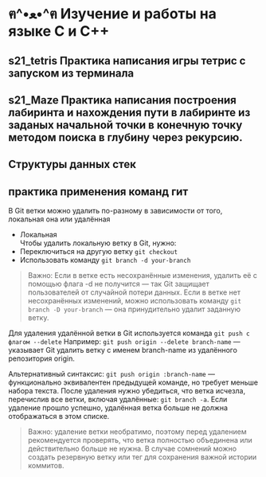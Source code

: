 # ฅ^•ﻌ•^ฅ   Изучение и работы на языке С и С++


## s21_tetris Практика написания игры тетрис с запуском из терминала

## s21_Maze Практика написания построения лабиринта и нахождения пути в лабиринте из заданых начальной точки в конечную точку методом поиска в глубину через рекурсию. 

## Структуры данных стек 
          
## практика применения команд гит  
В Git ветки можно удалить по-разному в зависимости от того, локальная она или удалённая  
 - Локальная  
Чтобы удалить локальную ветку в Git, нужно: 
 - Переключиться на другую ветку `git checkout`  
 - Использовать команду `git branch -d your-branch`   

 > Важно: Если в ветке есть несохранённые изменения, удалить её с помощью флага -d не получится — так Git защищает пользователей от случайной потери данных. Если в ветке нет несохранённых изменений, можно использовать команду `git branch -D your-branch` — она принудительно удалит заданную ветку.
 
Для удаления удалённой ветки в Git используется команда `git push с флагом --delete`  Например: `git push origin --delete branch-name` — указывает Git удалить ветку с именем branch-name из удалённого репозитория origin. 

Альтернативный синтаксис:  `git push origin :branch-name` — функционально эквивалентен предыдущей команде, но требует меньше набора текста. 
После удаления нужно убедиться, что ветка исчезла, перечислив все ветки, включая удалённые: `git branch -a`. Если удаление прошло успешно, удалённая ветка больше не должна отображаться в этом списке. 

> Важно: удаление ветки необратимо, поэтому перед удалением рекомендуется проверять, что ветка полностью объединена или действительно больше не нужна. В случае сомнений можно создать резервную ветку или тег для сохранения важной истории коммитов. 
